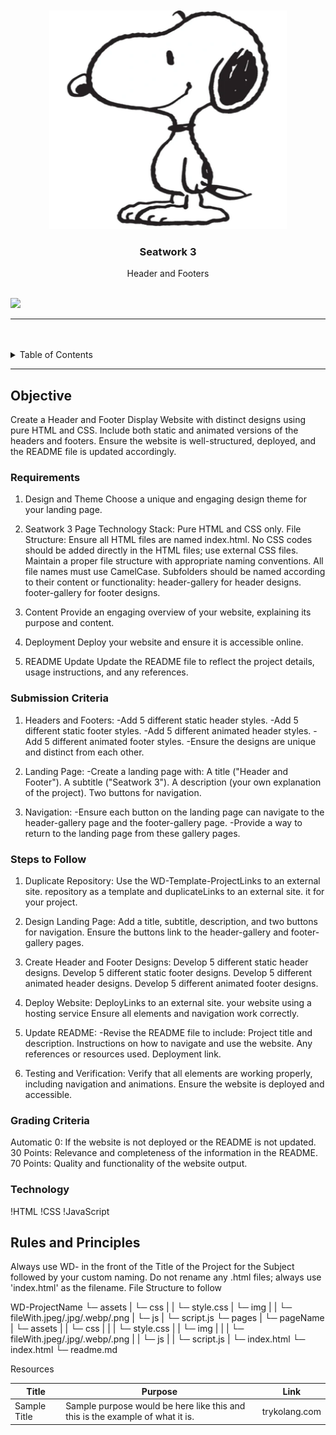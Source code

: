 <a name="readme-top">

<br/>

<br />
<div align="center">
  <a href="https://github.com/zyx-0314/">
  <!-- TODO: If you want to add logo or banner you can add it here -->
    <img src="./assets/img/Snoopy_Peanuts.png" alt="Nyebe" width="380" height="350">
  </a>
<!-- TODO: Change Title to the name of the title of your Project -->
  <h3 align="center">Seatwork 3</h3>
</div>
<!-- TODO: Make a short description -->
<div align="center">
  Header and Footers
</div>

<br />

<!-- TODO: Change the zyx-0314 into your github username  -->
<!-- TODO: Change the WD-Template-Project into the same name of your folder -->
![](https://visit-counter.vercel.app/counter.png?page=eliza-da/WD-Seatwork-3-)

---

<br />
<br />

<!-- TODO: If you want to add more layers for your readme -->
<details>
  <summary>Table of Contents</summary>
  <ol>
    <li>
      <a href="#Objective">Objective</a>
      <ol>
        <li>
          <a href="#Requirements">Requirements</a>
        </li>
        <li> <a href="#Submission-Criteria">Submission Criteria</a>
        </li>
        <li> <a href="#Steps-to-Follow">Steps to Follow</a>
        </li>
        <li><a href = "#Grading-Criteria">Grading Criteria</a>
</li>
        <li>
          <a href="#technology">Technology</a>
        </li>
      </ol>
    </li>
    <li>
      <a href="#rules-and-principles">Rules and Principles</a>
    </li>
    <li>
      <a href="#resources">Resources</a>
    </li>
  </ol>
</details>

---

## Objective

<!-- TODO: To be changed -->
<!-- The following are just sample -->
Create a Header and Footer Display Website with distinct designs using pure HTML and CSS. Include both static and animated versions of the headers and footers. Ensure the website is well-structured, deployed, and the README file is updated accordingly.

### Requirements
<!-- TODO: List of Key Components -->
<!-- The following are just sample -->
1. Design and Theme
Choose a unique and engaging design theme for your landing page.

2. Seatwork 3 Page
Technology Stack: Pure HTML and CSS only.
File Structure:
Ensure all HTML files are named index.html.
No CSS codes should be added directly in the HTML files; use external CSS files.
Maintain a proper file structure with appropriate naming conventions.
All file names must use CamelCase.
Subfolders should be named according to their content or functionality:
header-gallery for header designs.
footer-gallery for footer designs.

3. Content
Provide an engaging overview of your website, explaining its purpose and content.

4. Deployment
Deploy your website and ensure it is accessible online.

5. README Update
Update the README file to reflect the project details, usage instructions, and any references.

### Submission Criteria
1. Headers and Footers:
-Add 5 different static header styles.
-Add 5 different static footer styles.
-Add 5 different animated header styles.
-Add 5 different animated footer styles.
-Ensure the designs are unique and distinct from each other.

2. Landing Page:
-Create a landing page with:
A title ("Header and Footer").
A subtitle ("Seatwork 3").
A description (your own explanation of the project).
Two buttons for navigation.

3. Navigation:
-Ensure each button on the landing page can navigate to the header-gallery page and the footer-gallery page.
-Provide a way to return to the landing page from these gallery pages.

### Steps to Follow
1. Duplicate Repository:
Use the WD-Template-ProjectLinks to an external site. repository as a template and duplicateLinks to an external site. it for your project.

2. Design Landing Page:
Add a title, subtitle, description, and two buttons for navigation.
Ensure the buttons link to the header-gallery and footer-gallery pages.

3. Create Header and Footer Designs:
Develop 5 different static header designs.
Develop 5 different static footer designs.
Develop 5 different animated header designs.
Develop 5 different animated footer designs.

4. Deploy Website:
DeployLinks to an external site. your website using a hosting service
Ensure all elements and navigation work correctly.

5. Update README:
-Revise the README file to include:
Project title and description.
Instructions on how to navigate and use the website.
Any references or resources used.
Deployment link.
6. Testing and Verification:
Verify that all elements are working properly, including navigation and animations.
Ensure the website is deployed and accessible.

### Grading Criteria
Automatic 0: If the website is not deployed or the README is not updated.
30 Points: Relevance and completeness of the information in the README.
70 Points: Quality and functionality of the website output.

### Technology
<!-- TODO: List of Technology Used -->
!HTML
!CSS
!JavaScript

## Rules and Principles
Always use WD- in the front of the Title of the Project for the Subject followed by your custom naming.
Do not rename any .html files; always use 'index.html' as the filename.
File Structure to follow

WD-ProjectName
└─ assets
|   └─ css
|   |   └─ style.css
|   └─ img
|   |   └─ fileWith.jpeg/.jpg/.webp/.png
|   └─ js
|       └─ script.js
└─ pages
|  └─ pageName
|     └─ assets
|     |  └─ css
|     |  |  └─ style.css
|     |  └─ img
|     |  |  └─ fileWith.jpeg/.jpg/.webp/.png
|     |  └─ js
|     |     └─ script.js
|     └─ index.html
└─ index.html
└─ readme.md


Resources
<!-- TODO: Add References -->
| Title | Purpose | Link |
|-|-|-|
| Sample Title | Sample purpose would be here like this and this is the example of what it is. | trykolang.com |